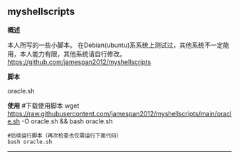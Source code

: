 myshellscripts
---------------
**概述**

本人所写的一些小脚本。
在Debian(ubuntu)系系统上测试过，其他系统不一定能用，本人能力有限，其他系统请自行修改。
https://github.com/jamespan2012/myshellscripts

**脚本**

 oracle.sh
 
 **使用**
    #下载使用脚本
    wget https://raw.githubusercontent.com/jamespan2012/myshellscripts/main/oracle.sh -O oracle.sh && bash oracle.sh

    #后续运行脚本（再次检查也仅需运行下面代码）
    bash oracle.sh
    
----------
